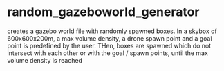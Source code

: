 # random_gazeboworld_generator
creates a gazebo world file with randomly spawned boxes. In a skybox of 600x600x200m, a max volume density, a drone spawn point and a goal point is predefined by the user. THen, boxes are spawned which do not intersect with each other or with the goal / spawn points, until the max volume density is reached
